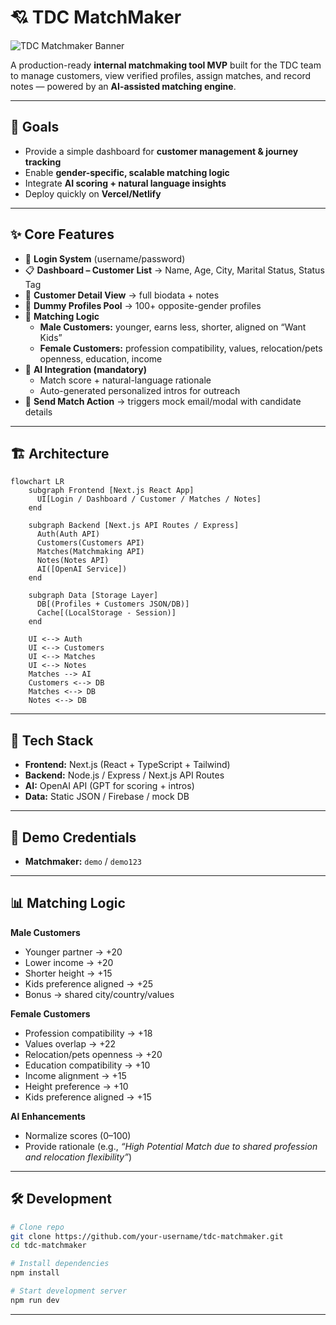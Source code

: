 # 💘 TDC MatchMaker
![TDC Matchmaker Banner](https://capsule-render.vercel.app/api?type=rect&color=0:EC4899,100:8B5CF6&height=150&section=header&text=TDC%20MatchMaker%20%E2%9D%A4%EF%B8%8F&fontSize=44&fontColor=ffffff)

A production-ready **internal matchmaking tool MVP** built for the TDC team to manage customers, view verified profiles, assign matches, and record notes — powered by an **AI-assisted matching engine**.

---

## 🧭 Goals
- Provide a simple dashboard for **customer management & journey tracking**
- Enable **gender-specific, scalable matching logic**
- Integrate **AI scoring + natural language insights**
- Deploy quickly on **Vercel/Netlify**

---

## ✨ Core Features
- 🔑 **Login System** (username/password)
- 📋 **Dashboard – Customer List** → Name, Age, City, Marital Status, Status Tag
- 👤 **Customer Detail View** → full biodata + notes
- 📂 **Dummy Profiles Pool** → 100+ opposite-gender profiles
- 🧮 **Matching Logic**
  - **Male Customers:** younger, earns less, shorter, aligned on “Want Kids”
  - **Female Customers:** profession compatibility, values, relocation/pets openness, education, income
- 🤖 **AI Integration (mandatory)**
  - Match score + natural-language rationale
  - Auto-generated personalized intros for outreach
- 📧 **Send Match Action** → triggers mock email/modal with candidate details

---

## 🏗️ Architecture

```mermaid
flowchart LR
    subgraph Frontend [Next.js React App]
      UI[Login / Dashboard / Customer / Matches / Notes]
    end

    subgraph Backend [Next.js API Routes / Express]
      Auth(Auth API)
      Customers(Customers API)
      Matches(Matchmaking API)
      Notes(Notes API)
      AI([OpenAI Service])
    end

    subgraph Data [Storage Layer]
      DB[(Profiles + Customers JSON/DB)]
      Cache[(LocalStorage - Session)]
    end

    UI <--> Auth
    UI <--> Customers
    UI <--> Matches
    UI <--> Notes
    Matches --> AI
    Customers <--> DB
    Matches <--> DB
    Notes <--> DB

```

---

## 🧱 Tech Stack
- **Frontend:** Next.js (React + TypeScript + Tailwind)
- **Backend:** Node.js / Express / Next.js API Routes
- **AI:** OpenAI API (GPT for scoring + intros)
- **Data:** Static JSON / Firebase / mock DB

---

## 🔑 Demo Credentials
- **Matchmaker:** `demo` / `demo123`

---

## 📊 Matching Logic

**Male Customers**
- Younger partner → +20
- Lower income → +20
- Shorter height → +15
- Kids preference aligned → +25
- Bonus → shared city/country/values

**Female Customers**
- Profession compatibility → +18
- Values overlap → +22
- Relocation/pets openness → +20
- Education compatibility → +10
- Income alignment → +15
- Height preference → +10
- Kids preference aligned → +15

**AI Enhancements**
- Normalize scores (0–100)
- Provide rationale (e.g., *“High Potential Match due to shared profession and relocation flexibility”*)

---

## 🛠️ Development

```bash
# Clone repo
git clone https://github.com/your-username/tdc-matchmaker.git
cd tdc-matchmaker

# Install dependencies
npm install

# Start development server
npm run dev
```

---

